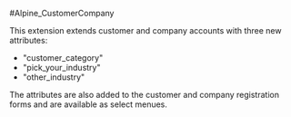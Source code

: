 #Alpine_CustomerCompany

This extension extends customer and company accounts with three new attributes:
 - "customer_category"
 - "pick_your_industry"
 - "other_industry"
 
The attributes are also added to the customer and company registration forms and are available as select menues.
